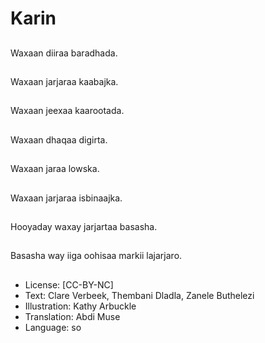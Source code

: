 # Karin

##
Waxaan diiraa baradhada.

##
Waxaan jarjaraa kaabajka.

##
Waxaan jeexaa kaarootada.

##
Waxaan dhaqaa digirta.

##
Waxaan jaraa lowska.

##
Waxaan jarjaraa isbinaajka.

##
Hooyaday waxay jarjartaa basasha.

##
Basasha way iiga oohisaa markii lajarjaro.

##
* License: [CC-BY-NC]
* Text: Clare Verbeek, Thembani Dladla, Zanele Buthelezi
* Illustration: Kathy Arbuckle
* Translation: Abdi Muse
* Language: so
